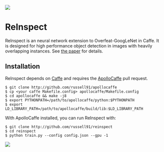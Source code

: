 <img src=http://russellsstewart.com/s/ReInspect_output.jpg></img>

# ReInspect
ReInspect is an neural network extension to Overfeat-GoogLeNet in Caffe.
It is designed for high performance object detection in images with heavily overlapping instances.
See <a href="http://arxiv.org/abs/1506.04878" target="_blank">the paper</a> for details.

## Installation
ReInspect depends on <a href="http://github.com/bvlc/caffe" target="_blank">Caffe</a> and requires
the <a href="http://github.com/Russell91/apollocaffe">ApolloCaffe</a> pull request. 

    $ git clone http://github.com/russell91/apollocaffe
    $ cp <your caffe Makefile.config> apollocaffe/Makefile.config
    $ cd apollocaffe && make -j8
    $ export PYTHONPATH=/path/to/apollocaffe/python:$PYTHONPATH
    $ export LD_LIBRARY_PATH=/path/to/apollocaffe/build/lib:$LD_LIBRARY_PATH
    
With ApolloCaffe installed, you can run ReInspect with:

    $ git clone http://github.com/russell91/reinspect
    $ cd reinspect
    $ python train.py --config config.json --gpu -1

<img src=http://russellsstewart.com/s/ReInspect.jpg></img>
